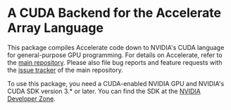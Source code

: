 A CUDA Backend for the Accelerate Array Language
================================================

This package compiles Accelerate code down to NVIDIA's CUDA language for general-purpose GPU programming. For details on Accelerate, refer to the [main repository][GitHub]. Please also file bug reports and feature requests with the [issue tracker][Issues] of the main repository.

To use this package, you need a CUDA-enabled NVIDIA GPU and NVIDIA's CUDA SDK version 3.* or later. You can find the SDK at the [NVIDIA Developer Zone][CUDA].

  [GitHub]: https://github.com/AccelerateHS/accelerate
  [Issues]: https://github.com/AccelerateHS/accelerate/issues
  [CUDA]:   http://developer.nvidia.com/cuda-downloads
  